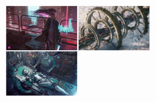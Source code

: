 <img src="./wallhaven-ym1wp7.jpg" height="120" width="192">
<img src="./wallhaven-oxzk8m.jpg" height="120" width="192">
<img src="./wallhaven-6k8kkx.jpg" height="120" width="192">
